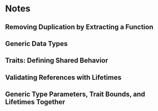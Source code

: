 # Notes

## Removing Duplication by Extracting a Function

## Generic Data Types

## Traits: Defining Shared Behavior

## Validating References with Lifetimes

## Generic Type Parameters, Trait Bounds, and Lifetimes Together